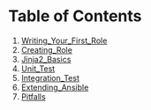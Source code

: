 Table of Contents
=================

1. [Writing_Your_First_Role](Writing_Your_First_Role)
2. [Creating_Role](Creating_Role)
3. [Jinja2_Basics](Jinja2_Basics)
4. [Unit_Test](Unit_Test)
5. [Integration_Test](Integration_Test)
6. [Extending_Ansible](Extending_Ansible)
7. [Pitfalls](Pitfalls)
